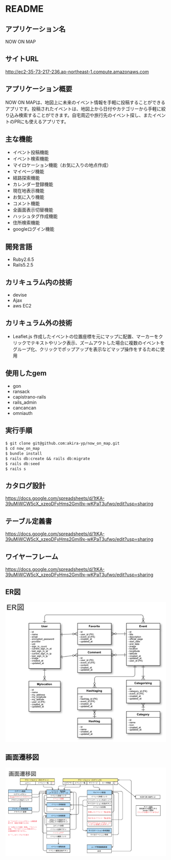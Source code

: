 # README

## アプリケーション名
NOW ON MAP

## サイトURL
http://ec2-35-73-217-236.ap-northeast-1.compute.amazonaws.com

## アプリケーション概要
NOW ON MAPは、地図上に未来のイベント情報を手軽に投稿することができるアプリです。投稿されたイベントは、地図上から日付やカテゴリーから手軽に絞り込み検索することができます。自宅周辺や旅行先のイベント探し、またイベントのPRにも使えるアプリです。

## 主な機能
- イベント投稿機能
- イベント検索機能
- マイロケーション機能（お気に入りの地点作成）
- マイページ機能
- 経路探索機能
- カレンダー登録機能
- 現在地表示機能
- お気に入り機能
- コメント機能
- 全画面表示切替機能
- ハッシュタグ作成機能
- 住所検索機能
- googleログイン機能

## 開発言語
- Ruby2.6.5
- Rails5.2.5

## カリキュラム内の技術
- devise
- Ajax
- aws EC2

## カリキュラム外の技術
- Leaflet.js
作成したイベントの位置座標を元にマップに配置、マーカーをクリックでテキストやリンク表示、ズームアウトした場合に複数のイベントをグループ化、クリックでポップアップを表示などマップ操作をするために使用

## 使用したgem
- gon
- ransack
- capistrano-rails
- rails_admin
- cancancan
- omniauth

## 実行手順
```
$ git clone git@github.com:akira-yp/now_on_map.git
$ cd now_on_map
$ bundle install
$ rails db:create && rails db:migrate
$ rails db:seed
$ rails s
```

## カタログ設計
https://docs.google.com/spreadsheets/d/1tKA-39uMiWCW5cX_xzeoDFyHms2Gmi9x-wKPaT3ufwo/edit?usp=sharing

## テーブル定義書
https://docs.google.com/spreadsheets/d/1tKA-39uMiWCW5cX_xzeoDFyHms2Gmi9x-wKPaT3ufwo/edit?usp=sharing

## ワイヤーフレーム
https://docs.google.com/spreadsheets/d/1tKA-39uMiWCW5cX_xzeoDFyHms2Gmi9x-wKPaT3ufwo/edit?usp=sharing

## ER図
![ER図](https://github.com/akira-yp/images/blob/master/nowonmap_er.png)

## 画面遷移図
![画面遷移図](https://github.com/akira-yp/images/blob/master/nowonmap_std.png)
